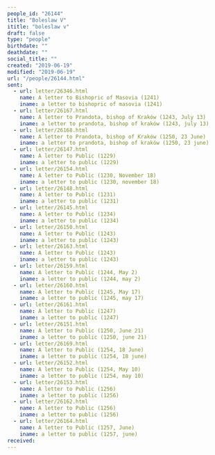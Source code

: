```yaml
---
people_id: "26144"
title: "Boleslaw V"
ititle: "boleslaw v"
draft: false
type: "people"
birthdate: ""
deathdate: ""
social_title: ""
created: "2019-06-19"
modified: "2019-06-19"
url: "/people/26144.html"
sent:
  - url: letter/26346.html
    name: A letter to Bishopric of Masovia (1241)
    iname: a letter to bishopric of masovia (1241)
  - url: letter/26167.html
    name: A letter to Prandota, bishop of Kraków (1243, July 13)
    iname: a letter to prandota, bishop of kraków (1243, july 13)
  - url: letter/26168.html
    name: A letter to Prandota, bishop of Kraków (1250, 23 June)
    iname: a letter to prandota, bishop of kraków (1250, 23 june)
  - url: letter/26147.html
    name: A letter to Public (1229)
    iname: a letter to public (1229)
  - url: letter/26154.html
    name: A letter to Public (1230, November 18)
    iname: a letter to public (1230, november 18)
  - url: letter/26148.html
    name: A letter to Public (1231)
    iname: a letter to public (1231)
  - url: letter/26145.html
    name: A letter to Public (1234)
    iname: a letter to public (1234)
  - url: letter/26150.html
    name: A letter to Public (1243)
    iname: a letter to public (1243)
  - url: letter/26163.html
    name: A letter to Public (1243)
    iname: a letter to public (1243)
  - url: letter/26159.html
    name: A letter to Public (1244, May 2)
    iname: a letter to public (1244, may 2)
  - url: letter/26160.html
    name: A letter to Public (1245, May 17)
    iname: a letter to public (1245, may 17)
  - url: letter/26161.html
    name: A letter to Public (1247)
    iname: a letter to public (1247)
  - url: letter/26151.html
    name: A letter to Public (1250, June 21)
    iname: a letter to public (1250, june 21)
  - url: letter/26169.html
    name: A letter to Public (1254, 18 June)
    iname: a letter to public (1254, 18 june)
  - url: letter/26152.html
    name: A letter to Public (1254, May 10)
    iname: a letter to public (1254, may 10)
  - url: letter/26153.html
    name: A letter to Public (1256)
    iname: a letter to public (1256)
  - url: letter/26162.html
    name: A letter to Public (1256)
    iname: a letter to public (1256)
  - url: letter/26164.html
    name: A letter to Public (1257, June)
    iname: a letter to public (1257, june)
received:
---
```

